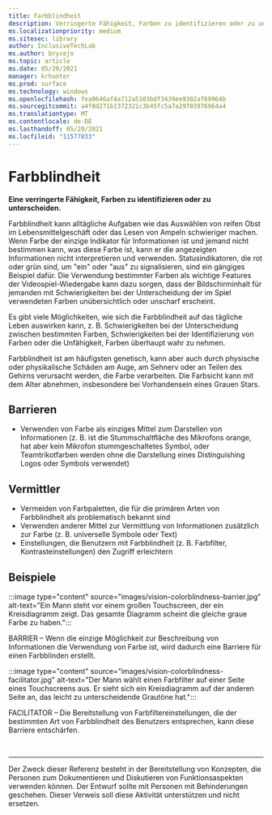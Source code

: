 ```yaml
---
title: Farbblindheit
description: Verringerte Fähigkeit, Farben zu identifizieren oder zu unterscheiden
ms.localizationpriority: medium
ms.sitesec: library
author: InclusiveTechLab
ms.author: brycejo
ms.topic: article
ms.date: 05/20/2021
manager: krhunter
ms.prod: surface
ms.technology: windows
ms.openlocfilehash: fea0646af4a712a5103bdf3439ee9302af69964b
ms.sourcegitcommit: a4f8d271b1372321c3b45fc5a7a29703976964a4
ms.translationtype: MT
ms.contentlocale: de-DE
ms.lasthandoff: 05/20/2021
ms.locfileid: "11577833"
---
```

# <a name="color-blindness"></a>Farbblindheit

**Eine verringerte Fähigkeit, Farben zu identifizieren oder zu unterscheiden.**

Farbblindheit kann alltägliche Aufgaben wie das Auswählen von reifen Obst im Lebensmittelgeschäft oder das Lesen von Ampeln schwieriger machen. Wenn Farbe der einzige Indikator für Informationen ist und jemand nicht bestimmen kann, was diese Farbe ist, kann er die angezeigten Informationen nicht interpretieren und verwenden. Statusindikatoren, die rot oder grün sind, um "ein" oder "aus" zu signalisieren, sind ein gängiges Beispiel dafür. Die Verwendung bestimmter Farben als wichtige Features der Videospiel-Wiedergabe kann dazu sorgen, dass der Bildschirminhalt für jemanden mit Schwierigkeiten bei der Unterscheidung der im Spiel verwendeten Farben unübersichtlich oder unscharf erscheint.

Es gibt viele Möglichkeiten, wie sich die Farbblindheit auf das tägliche Leben auswirken kann, z. B. Schwierigkeiten bei der Unterscheidung zwischen bestimmten Farben, Schwierigkeiten bei der Identifizierung von Farben oder die Unfähigkeit, Farben überhaupt wahr zu nehmen.

Farbblindheit ist am häufigsten genetisch, kann aber auch durch physische oder physikalische Schäden am Auge, am Sehnerv oder an Teilen des Gehirns verursacht werden, die Farbe verarbeiten. Die Farbsicht kann mit dem Alter abnehmen, insbesondere bei Vorhandensein eines Grauen Stars.

## <a name="barriers"></a>Barrieren
* Verwenden von Farbe als einziges Mittel zum Darstellen von Informationen (z. B. ist die Stummschaltfläche des Mikrofons orange, hat aber kein Mikrofon stummgeschaltetes Symbol, oder Teamtrikotfarben werden ohne die Darstellung eines Distinguishing Logos oder Symbols verwendet)

## <a name="facilitators"></a>Vermittler
* Vermeiden von Farbpaletten, die für die primären Arten von Farbblindheit als problematisch bekannt sind
* Verwenden anderer Mittel zur Vermittlung von Informationen zusätzlich zur Farbe (z. B. universelle Symbole oder Text)
* Einstellungen, die Benutzern mit Farbblindheit (z. B. Farbfilter, Kontrasteinstellungen) den Zugriff erleichtern


## <a name="examples"></a>Beispiele

:::image type="content" source="images/vision-colorblindness-barrier.jpg" alt-text="Ein Mann steht vor einem großen Touchscreen, der ein Kreisdiagramm zeigt. Das gesamte Diagramm scheint die gleiche graue Farbe zu haben.":::

BARRIER – Wenn die einzige Möglichkeit zur Beschreibung von Informationen die Verwendung von Farbe ist, wird dadurch eine Barriere für einen Farbblinden erstellt. 

:::image type="content" source="images/vision-colorblindness-facilitator.jpg" alt-text="Der Mann wählt einen Farbfilter auf einer Seite eines Touchscreens aus. Er sieht sich ein Kreisdiagramm auf der anderen Seite an, das leicht zu unterscheidende Grautöne hat.":::

FACILITATOR – Die Bereitstellung von Farbfiltereinstellungen, die der bestimmten Art von Farbblindheit des Benutzers entsprechen, kann diese Barriere entschärfen. 

&nbsp;

[comment]: # (Footer-Anweisung)
___
Der Zweck dieser Referenz besteht in der Bereitstellung von Konzepten, die Personen zum Dokumentieren und Diskutieren von Funktionsaspekten verwenden können. Der Entwurf sollte mit Personen mit Behinderungen geschehen. Dieser Verweis soll diese Aktivität unterstützen und nicht ersetzen. 